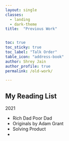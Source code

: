 ```yaml
---
layout: single
classes:
  - landing
  - dark-theme
title:  "Previous Work"


toc: true
toc_sticky: true
toc_label: "Talk Order"
table_icon: "address-book"
author: Shrey Jain
author_profile: true
permalink: /old-work/

---
```

## My Reading List

2021

* Rich Dad Poor Dad
* Originals by Adam Grant
* Solving Product
* 

